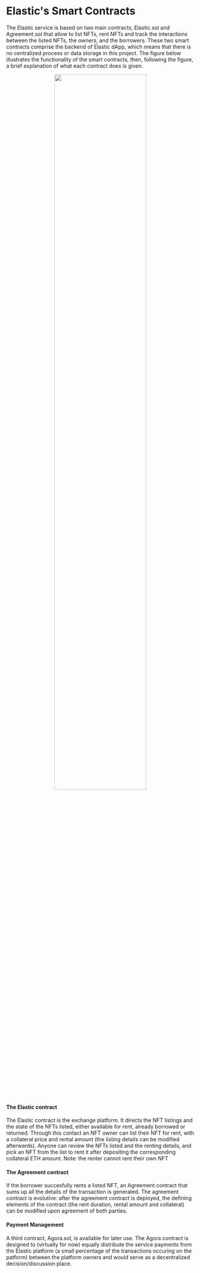 # Elastic's Smart Contracts


The Elastic service is based on two main contracts, Elastic.sol and Agreement.sol that allow to list NFTs, rent NFTs and track the interactions between the listed NFTs, the owners, and the borrowers. These two smart contracts comprise the backend of Elastic dApp, which means that there is no centralized process or data storage in this project. The figure below illustrates the functionality of the smart contracts, then, following the figure, a brief explanation of what each contract does is given.

<p align="center">
<img src="https://user-images.githubusercontent.com/69436215/180620073-30a373e4-5c98-4417-9098-cb08819358ad.png" width=70% height=70%>
 </p>

#### The Elastic contract
The Elastic contract is the exchange platform. It directs the NFT listings and the state of the NFTs listed, either available for rent, already borrowed or returned.
Through this contact an NFT owner can list their NFT for rent, with a collateral price and rental amount (the listing details can be modified afterwards). 
Anyone can review the NFTs listed and the renting details, and pick an NFT from the list to rent it after depositing the corresponding collateral ETH amount.
Note: the renter cannot rent their own NFT  

#### The Agreement contract  
If the borrower succesfully rents a listed NFT, an Agreement contract that sums up all the details of the transaction is generated. 
The agreement contract is evolutive: after the agreement contract is deployed, the defining elements of the contract (the rent duration, rental amount and collateral) can be modified upon agreement of both parties.

#### Payment Management
A third contract, Agora.sol, is available for later use. The Agora contract is designed to (virtually for now) equally distribute the service payments from the Elastic platform (a small percentage of the transactions occuring on the patform) between the platform owners and would serve as a decentralized decision/discussion place.
